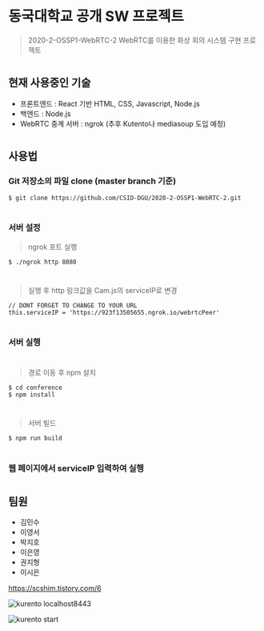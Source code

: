 # 동국대학교 공개 SW 프로젝트 
> 2020-2-OSSP1-WebRTC-2
> WebRTC를 이용한 화상 회의 시스템 구현 프로젝트  
#

## 현재 사용중인 기술
* 프론트엔드 : React 기반 HTML, CSS, Javascript, Node.js
* 백엔드 : Node.js
* WebRTC 중계 서버 : ngrok (추후 Kutento나 mediasoup 도입 예정)  
#
 
 ## 사용법
 ### Git 저장소의 파일 clone (master branch 기준)
  ```
  $ git clone https://github.com/CSID-DGU/2020-2-OSSP1-WebRTC-2.git
 ```  
 #
 ### 서버 설정
 > ngrok 포트 실행
 ```
 $ ./ngrok http 8080
 ```  
 #
 > 실행 후 http 링크값을 Cam.js의 serviceIP로 변경
 ```
 // DONT FORGET TO CHANGE TO YOUR URL
 this.serviceIP = 'https://923f13505655.ngrok.io/webrtcPeer'
 ```   
 #
 ### 서버 실행  
 #
 > 경로 이동 후 npm 설치
 ```
 $ cd conference
 $ npm install  
 ```  
 #
 
 > 서버 빌드 
 ```
 $ npm run build
 ```  
 #
 
 ### 웹 페이지에서 serviceIP 입력하여 실행  
 #

 ## 팀원
 * 김민수
 * 이영서
 * 박지호
 * 이은영
 * 권지형
 * 이시은

https://scshim.tistory.com/6


![kurento localhost8443](https://user-images.githubusercontent.com/46514182/100539139-5efe9c80-3202-11eb-82da-04f855d4e118.png)

![kurento start](https://user-images.githubusercontent.com/46514182/100539142-6160f680-3202-11eb-86ed-a1e6ed6c8269.png)

